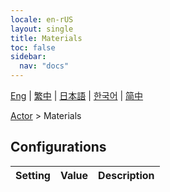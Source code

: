 ```yaml
---
locale: en-rUS
layout: single
title: Materials
toc: false
sidebar:
  nav: "docs"
---
```

[Eng](/dancexr/menu/2025.5/actor/materials) | [繁中](/tw/dancexr/menu/2025.5/actor/materials) | [日本語](/jp/dancexr/menu/2025.5/actor/materials) | [한국어](/kr/dancexr/menu/2025.5/actor/materials) | [简中](/zh/dancexr/menu/2025.5/actor/materials)

[Actor](../menu#Actor) > Materials

## Configurations

| Setting | Value | Description |
| :--- | --- | :--- |
